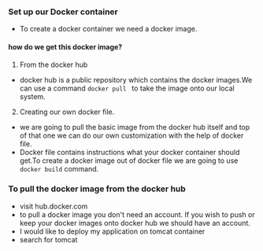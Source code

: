 
### Set up our Docker container
- To create a docker container we need a docker image.

#### how do we get this docker image?
1. From the docker hub
 - docker hub is a public repository which contains the docker images.We can use a command ```docker pull ``` to take the image onto our local system.
2. Creating our own docker file.
 - we are going to pull the basic image from the docker hub itself and top of that one we can do our own customization with the help of docker file.
 - Docker file contains instructions what your docker container should get.To create a docker image out of docker file we are going to use ```docker build``` command.

### To pull the docker image from the docker hub
- visit hub.docker.com
- to pull a docker image you don't need an account. If you wish to push or keep your docker images onto docker hub we should have an account.
- I would like to deploy my application on tomcat container
- search for tomcat
